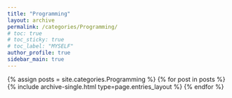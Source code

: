 ```yaml
---
title: "Programming"
layout: archive
permalink: /categories/Programming/
# toc: true
# toc_sticky: true
# toc_label: "MYSELF"
author_profile: true
sidebar_main: true
---
```



{% assign posts = site.categories.Programming %}
{% for post in posts %} {% include archive-single.html type=page.entries_layout %} {% endfor %}